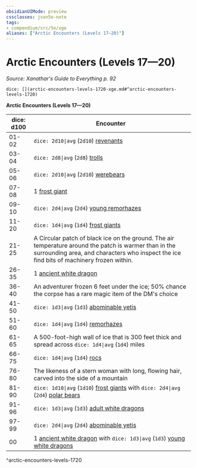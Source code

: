 ```yaml
---
obsidianUIMode: preview
cssclasses: json5e-note
tags:
- compendium/src/5e/xge
aliases: ["Arctic Encounters (Levels 17—20)"]
---
```

# Arctic Encounters (Levels 17—20)
*Source: Xanathar's Guide to Everything p. 92* 

`dice: [](arctic-encounters-levels-1720-xge.md#^arctic-encounters-levels-1720)`

**Arctic Encounters (Levels 17—20)**

| dice: d100 | Encounter |
|------------|-----------|
| 01-02 | `dice: 2d10\|avg` (`2d10`) [revenants](4-Resources/Compendium/bestiary/undead/revenant.md) |
| 03-04 | `dice: 2d8\|avg` (`2d8`) [trolls](4-Resources/Compendium/bestiary/giant/troll.md) |
| 05-06 | `dice: 2d10\|avg` (`2d10`) [werebears](4-Resources/Compendium/bestiary/humanoid/werebear.md) |
| 07-08 | 1 [frost giant](4-Resources/Compendium/bestiary/giant/frost-giant.md) |
| 09-10 | `dice: 2d4\|avg` (`2d4`) [young remorhazes](4-Resources/Compendium/bestiary/monstrosity/young-remorhaz.md) |
| 11-20 | `dice: 1d4\|avg` (`1d4`) [frost giants](4-Resources/Compendium/bestiary/giant/frost-giant.md) |
| 21-25 | A Circular patch of black ice on the ground. The air temperature around the patch is warmer than in the surrounding area, and characters who inspect the ice find bits of machinery frozen within. |
| 26-35 | 1 [ancient white dragon](4-Resources/Compendium/bestiary/dragon/ancient-white-dragon.md) |
| 36-40 | An adventurer frozen 6 feet under the ice; 50% chance the corpse has a rare magic item of the DM's choice |
| 41-50 | `dice: 1d3\|avg` (`1d3`) [abominable yetis](4-Resources/Compendium/bestiary/monstrosity/abominable-yeti.md) |
| 51-60 | `dice: 1d4\|avg` (`1d4`) [remorhazes](4-Resources/Compendium/bestiary/monstrosity/remorhaz.md) |
| 61-65 | A 500-foot-high wall of ice that is 300 feet thick and spread across `dice: 1d4\|avg` (`1d4`) miles |
| 66-75 | `dice: 1d4\|avg` (`1d4`) [rocs](4-Resources/Compendium/bestiary/monstrosity/roc.md) |
| 76-80 | The likeness of a stern woman with long, flowing hair, carved into the side of a mountain |
| 81-90 | `dice: 1d10\|avg` (`1d10`) [frost giants](4-Resources/Compendium/bestiary/giant/frost-giant.md) with `dice: 2d4\|avg` (`2d4`) [polar bears](4-Resources/Compendium/bestiary/beast/polar-bear.md) |
| 91-96 | `dice: 1d3\|avg` (`1d3`) [adult white dragons](4-Resources/Compendium/bestiary/dragon/adult-white-dragon.md) |
| 97-99 | `dice: 2d4\|avg` (`2d4`) [abominable yetis](4-Resources/Compendium/bestiary/monstrosity/abominable-yeti.md) |
| 00 | 1 [ancient white dragon](4-Resources/Compendium/bestiary/dragon/ancient-white-dragon.md) with `dice: 1d3\|avg` (`1d3`) [young white dragons](4-Resources/Compendium/bestiary/dragon/young-white-dragon.md) |
^arctic-encounters-levels-1720